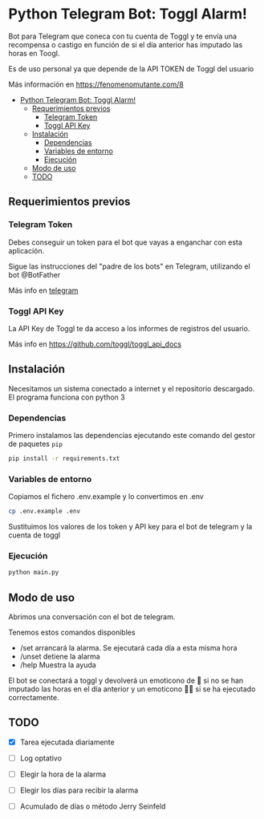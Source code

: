 # Python Telegram Bot: Toggl Alarm!

Bot para Telegram que coneca con tu cuenta de Toggl y te envía una recompensa o castigo en función de si el día anterior has imputado las horas en Toogl.

Es de uso personal ya que depende de la API TOKEN de Toggl del usuario

Más información en https://fenomenomutante.com/8

<!-- TOC -->

- [Python Telegram Bot: Toggl Alarm!](#python-telegram-bot-toggl-alarm)
    - [Requerimientos previos](#requerimientos-previos)
        - [Telegram Token](#telegram-token)
        - [Toggl API Key](#toggl-api-key)
    - [Instalación](#instalación)
        - [Dependencias](#dependencias)
        - [Variables de entorno](#variables-de-entorno)
        - [Ejecución](#ejecución)
    - [Modo de uso](#modo-de-uso)
    - [TODO](#todo)

<!-- /TOC -->

## Requerimientos previos

### Telegram Token
Debes conseguir un token para el bot que vayas a enganchar con esta aplicación.

Sigue las instrucciones del "padre de los bots" en Telegram, utilizando el bot @BotFather

Más info en [telegram](https://core.telegram.org/bots#3-how-do-i-create-a-bot)

### Toggl API Key

La API Key de Toggl te da acceso a los informes de registros del usuario. 

Más info en https://github.com/toggl/toggl_api_docs

## Instalación

Necesitamos un sistema conectado a internet y el repositorio descargado. El programa funciona con python 3

### Dependencias

Primero instalamos las dependencias ejecutando este comando del gestor de paquetes `pip`

```bash
pip install -r requirements.txt
```

### Variables de entorno

Copiamos el fichero .env.example y lo convertimos en .env

```bash
cp .env.example .env
```

Sustituimos los valores de los token y API key para el bot de telegram y la cuenta de toggl

### Ejecución

```bash
python main.py
```

## Modo de uso

Abrimos una conversación con el bot de telegram.

Tenemos estos comandos disponibles

- /set arrancará la alarma. Se ejecutará cada día a esta misma hora
- /unset detiene la alarma
- /help Muestra la ayuda

El bot se conectará a toggl y devolverá un emoticono de 💩 si no se han imputado las horas en el día anterior y un emoticono 💃🏻 si se ha ejecutado correctamente.

## TODO
- [x] Tarea ejecutada diariamente
- [ ] Log optativo
- [ ] Elegir la hora de la alarma
- [ ] Elegir los días para recibir la alarma
- [ ] Acumulado de días o método Jerry Seinfeld

